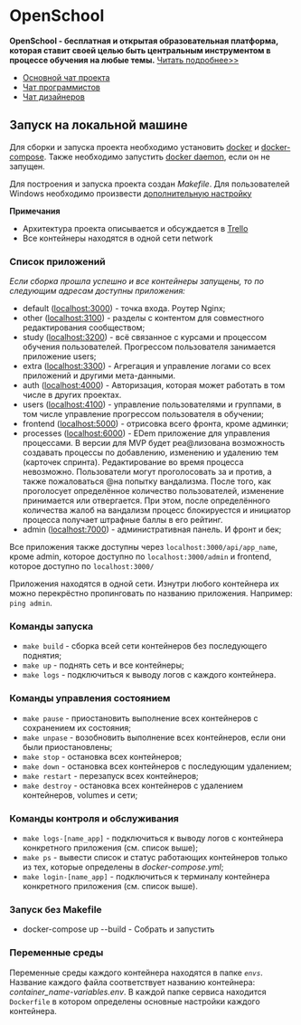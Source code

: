 # OpenSchool

**OpenSchool - бесплатная и открытая образовательная платформа, которая ставит своей целью быть центральным инструментом в процессе обучения на любые темы.**
[Читать подробнее>>](https://grandcore.org/#/ru/openschool)

- [Основной чат проекта](https://t.me/openschool_chat)
- [Чат программистов](https://t.me/joinchat/CdXoy9PeAjI2NTJh)
- [Чат дизайнеров](https://t.me/joinchat/2JC3zklOvggxN2Jh)


## Запуск на локальной машине

Для сборки и запуска проекта необходимо установить [docker](https://www.docker.com/https://www.docker.com/get-started) и [docker-compose](https://docs.docker.com/compose/install/). Также необходимо запустить [docker daemon](https://docs.docker.com/config/daemon/), если он не запущен.

Для построения и запуска проекта создан *Makefile*. Для пользователей Windows необходимо произвести [дополнительную настройку](https://stackoverflow.com/questions/2532234/how-to-run-a-makefile-in-windows)

**Примечания**

- Архитектура проекта описывается и обсуждается в [Trello](https://trello.com/b/POeLUekC)
- Все контейнеры находятся в одной сети network

### Список приложений 

_Если сборка прошла успешно и все контейнеры запущены, то по следующим адресам доступны приложения:_

- default ([localhost:3000](http://localhost:3000)) - точка входа. Роутер Nginx;
- other ([localhost:3100](http://localhost:3100)) - разделы с контентом для совместного редактирования сообществом;
- study ([localhost:3200](http://localhost:3200)) - всё связанное с курсами и процессом обучения пользователей. Прогрессом пользователя занимается приложение users;
- extra ([localhost:3300](http://localhost:3300)) - Агрегация и управление логами со всех приложений и другими мета-данными.
- auth ([localhost:4000](http://localhost:4000)) - Авторизация, которая может работать в том числе в других проектах.
- users ([localhost:4100](http://localhost:4100)) - управление пользователями и группами, в том числе управление прогрессом пользователя в обучении;
- frontend ([localhost:5000](http://localhost:5000)) - отрисовка всего фронта, кроме админки;
- processes ([localhost:6000](http://localhost:6000)) - EDem приложение для управления процессами. В версии для MVP будет реа@лизована возможность создавать процессы по добавлению, изменению и удалению тем (карточек спринта). Редактирование во время процесса невозможно. Пользователи могут проголосовать за и против, а также
пожаловаться @на попытку вандализма. После того, как проголосует определённое количество пользователей, изменение принимается или отвергается. При этом, после определённого количества жалоб на вандализм процесс блокируестся и инициатор процесса получает штрафные баллы в его рейтинг.
- admin ([localhost:7000](http://localhost:7000)) - административная панель. И фронт и бек;

Все приложения также доступны через ```localhost:3000/api/app_name```, кроме admin, которое доступно по ```localhost:3000/admin``` и frontend, которое доступно по ```localhost:3000/```

Приложения находятся в одной сети. Изнутри любого контейнера их можно перекрёстно пропинговать по названию приложения. Например: `ping admin`. 

### Команды запуска

- `make build` - сборка всей сети контейнеров без последующего поднятия;
- `make up` - поднять сеть и все контейнеры;
- `make logs` - подключиться к выводу логов с каждого контейнера.

### Команды управления состоянием

- `make pause` - приостановить выполнение всех контейнеров с сохранением их состояния;
- `make unpase` - возобновить выполнение всех контейнеров, если они были приостановлены;
- `make stop` - остановка всех контейнеров;
- `make down` - остановка всех контейнеров с последующим удалением;
- `make restart` - перезапуск всех контейнеров;
- `make destroy` - остановка всех контейнеров с удалением контейнеров, volumes и сети;

### Команды контроля и обслуживания

- `make logs-[name_app]` - подключиться к выводу логов с контейнера конкретного приложения (см. список выше);
- `make ps` - вывести список и статус работающих контейнеров только из тех, которые определены в *docker-compose.yml*;
- `make login-[name_app]` - подключиться к терминалу контейнера конкретного приложения (см. список выше).

### Запуск без Makefile

- docker-compose up --build - Собрать и запустить


### Переменные среды

Переменные среды каждого контейнера находятся в папке *`envs`*. Название каждого файла соответствует названию контейнера: *container_name-variables.env*.
В каждой папке сервиса находится `Dockerfile` в котором определены основные настройки каждого контейнера.
